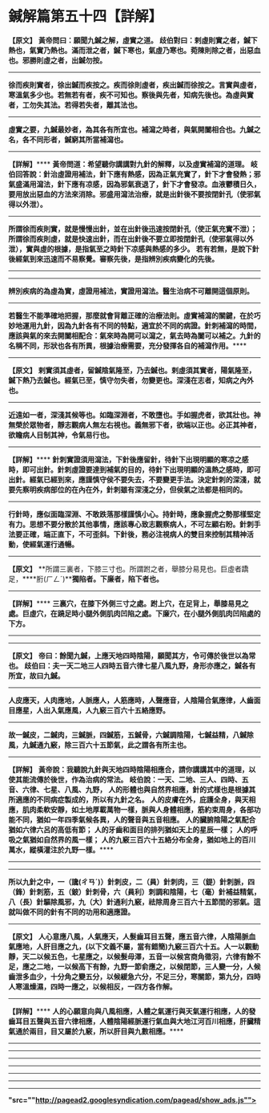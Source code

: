 # 鍼解篇第五十四【詳解】

**【原文】**
**黃帝問曰：願聞九鍼之解，虛實之道。**
**歧伯對曰：剌虛則實之者，鍼下熱也，氣實乃熱也。滿而泄之者，鍼下寒也，氣虛乃寒也。菀陳則除之者，出惡血也。邪勝則虛之者，出鍼勿按。**
****
**徐而疾則實者，徐出鍼而疾按之。疾而徐則虛者，疾出鍼而徐按之。言實與虛者，寒溫氣多少也。若無若有者，疾不可知也。察後與先者，知病先後也。為虛與實者，工勿失其法。若得若失者，離其法也。**
****
**虛實之要，九鍼最妙者，為其各有所宜也。補瀉之時者，與氣開闔相合也。九鍼之名，各不同形者，鍼窮其所當補瀉也。**
****
**【詳解】******
**黃帝問道：希望聽你講講對九針的解釋，以及虛實補瀉的道理。**
**岐伯回答說：針治虛證用補法，針下應有熱感，因為正氣充實了，針下才會發熱；邪氣盛滿用瀉法，針下應有凉感，因為邪氣衰退了，針下才會發凉。血液鬱積日久，要用放出惡血的方法來消除。邪盛用瀉法治療，就是出針後不要按閉針孔（使邪氣得以外泄）。**
****
**所謂徐而疾則實，就是慢慢出針，並在出針後迅速按閉針孔（使正氣充實不泄）；**
**所謂徐而疾則虛，就是快速出針，而在出針後不要立即按閉針孔（使邪氣得以外泄），實與虛的根據，是指氣至之時針下凉感與熱感的多少。**
**若有若無，是說下針後經氣到來迅速而不易察覺。審察先後，是指辨別疾病變化的先後。**
****
****
**辨別疾病的為虛為實，虛證用補法，實證用瀉法。醫生治病不可離開這個原則。**
****
**若醫生不能準確地把握，那麼就會背離正確的治療法則。虛實補瀉的關鍵，在於巧妙地運用九針，因為九針各有不同的特點，適宜於不同的病證。針刺補瀉的時間，應該與氣的來去開闔相配合：氣來時為開可以瀉之，氣去時為闔可以補之。九針的名稱不同，形狀也各有所異，根據治療需要，充分發揮各自的補瀉作用。******
****
**【原文】**
**剌實須其虛者，留鍼陰氣隆至，乃去鍼也。剌虛須其實者，陽氣隆至，鍼下熱乃去鍼也。經氣已至，慎守勿失者，勿變更也。深淺在志者，知病之內外也。**
****
**近遠如一者，深淺其候等也。如臨深淵者，不敢墮也。手如握虎者，欲其壯也。神無榮於眾物者，靜志觀病人無左右視也。義無邪下者，欲端以正也。必正其神者，欲瞻病人目制其神，令氣易行也。**
****
**【詳解】******
**針刺實證須用瀉法，下針後應留針，待針下出現明顯的寒凉之感時，即可出針。針刺虛證要達到補氣的目的，待針下出現明顯的溫熱之感時，即可出針。經氣已經到來，應謹慎守侯不要失去，不要變更手法。決定針刺的深淺，就要先察明疾病部位的在內在外，針刺雖有深淺之分，但侯氣之法都是相同的。**
****
**行針時，應似面臨深淵、不敢跌落那樣謹慎小心。持針時，應象握虎之勢那樣堅定有力。思想不要分散於其他事情，應該專心致志觀察病人，不可左顧右盼。針刺手法要正確，端正直下，不可歪斜。下針後，務必注視病人的雙目來控制其精神活動，使經氣運行通暢。**
****
**【原文】**
**所謂三裏者，下膝三寸也。所謂跗之者，舉膝分易見也。巨虛者蹻足，****胻(ㄏㄥˊ)****獨陷者。下廉者，陷下者也。**
****
**【詳解】******
**三裏穴，在膝下外側三寸之處。跗上穴，在足背上，舉膝易見之處。巨虛穴，在蹺足時小腿外側肌肉凹陷之處。下廉穴，在小腿外側肌肉凹陷處的下方。**
****
****
**【原文】**
**帝曰：餘聞九鍼，上應天地四時陰陽，願聞其方，令可傳於後世以為常也。**
**歧伯曰：夫一天二地三人四時五音六律七星八風九野，身形亦應之，鍼各有所宜，故曰九鍼。**
****
**人皮應天，人肉應地，人脈應人，人筋應時，人聲應音，人陰陽合氣應律，人齒面目應星，人出入氣應風，人九竅三百六十五絡應野。**
****
**故一鍼皮，二鍼肉，三鍼脈，四鍼筋，五鍼骨，六鍼調陰陽，七鍼益精，八鍼除風，九鍼通九竅，除三百六十五節氣，此之謂各有所主也。**
****
**【詳解】**
**黃帝說：我聽說九針與天地四時陰陽相應合，請你講講其中的道理，以使其能流傳於後世，作為治病的常法。**
**岐伯說：一天、二地、三人、四時、五音、六律、七星、八風、九野，**
**人的形體也與自然界相應，針的式樣也是根據其所適應的不同病症製成的，所以有九針之名。**
**人的皮膚在外，庇護全身，與天相應，肌肉柔軟安靜，如土地厚載萬物一樣，脈與人身體相應，筋約束周身，各部功能不同，猶如一年四季氣候各異，人的聲音與五音相應。**
**人的臟腑陰陽之氣配合猶如六律六呂的高低有節；**
**人的牙齒和面目的排列猶如天上的星辰一樣；**
**人的呼吸之氣猶如自然界的風一樣；**
**人的九竅三百六十五絡分布全身，猶如地上的百川萬水，縱橫灌注於九野一樣。******
****
****
**所以九針之中，一（****讒(ㄔㄢˊ)****）針刺皮，二（員）針刺肉，三（鍉）針刺脈，四（鋒）針刺筋，五（鈹）針刺骨，六（員利）刺調和陰陽，七（毫）針補益精氣，八（長）針驅除風邪，九（大）針通利九竅，祛除周身三百六十五節間的邪氣。這就叫做不同的針有不同的功用和適應證。**
****
**【原文】**
**人心意應八風，人氣應天，人髮齒耳目五聲，應五音六律，人陰陽脈血氣應地，人肝目應之九，(以下文義不屬，當有錯簡)九竅三百六十五。人一以觀動靜，天二以候五色，七星應之，以候髮毋澤，五音一以候宮商角徵羽，六律有餘不足，應之二地，一以候高下有餘，九野一節俞應之，以候閉節，三人變一分，人候齒泄多血少，十分角之變五分，以候緩急六分，不足三分，寒關節，第九分，四時人寒溫燥濕，四時一應之，以候相反，一四方各作解。**
****
**【詳解】******
**人的心願意向與八風相應，人體之氣運行與天氣運行相應，人的發齒耳目五聲與五音六律相應，人體陰陽經脈運行氣血與大地江河百川相應，肝臟精氣通於兩目，目又屬於九竅，所以肝目與九數相應。******
****
****
****
****
****
****
****
**"src=""http://pagead2.googlesyndication.com/pagead/show_ads.js"">**
